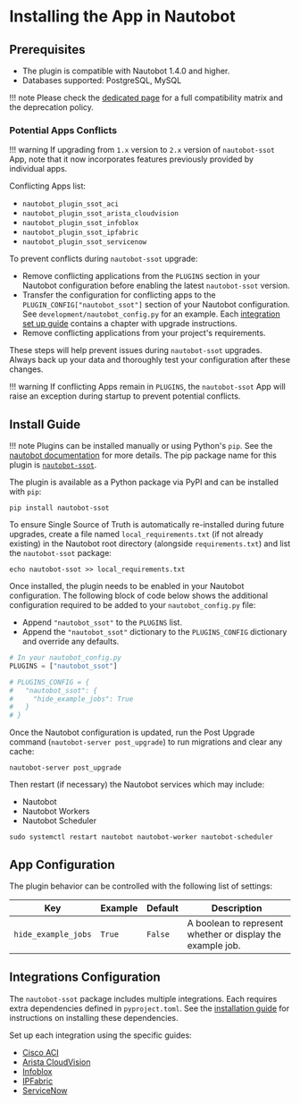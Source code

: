 # Installing the App in Nautobot

## Prerequisites

- The plugin is compatible with Nautobot 1.4.0 and higher.
- Databases supported: PostgreSQL, MySQL

!!! note
    Please check the [dedicated page](compatibility_matrix.md) for a full compatibility matrix and the deprecation policy.

### Potential Apps Conflicts

!!! warning
    If upgrading from `1.x` version to `2.x` version of `nautobot-ssot` App, note that it now incorporates features previously provided by individual apps.

Conflicting Apps list:

- `nautobot_plugin_ssot_aci`
- `nautobot_plugin_ssot_arista_cloudvision`
- `nautobot_plugin_ssot_infoblox`
- `nautobot_plugin_ssot_ipfabric`
- `nautobot_plugin_ssot_servicenow`

To prevent conflicts during `nautobot-ssot` upgrade:

- Remove conflicting applications from the `PLUGINS` section in your Nautobot configuration before enabling the latest `nautobot-ssot` version.
- Transfer the configuration for conflicting apps to the `PLUGIN_CONFIG["nautobot_ssot"]` section of your Nautobot configuration. See `development/nautobot_config.py` for an example. Each [integration set up guide](#integrations-configuration) contains a chapter with upgrade instructions.
- Remove conflicting applications from your project's requirements.

These steps will help prevent issues during `nautobot-ssot` upgrades. Always back up your data and thoroughly test your configuration after these changes.

!!! warning
    If conflicting Apps remain in `PLUGINS`, the `nautobot-ssot` App will raise an exception during startup to prevent potential conflicts.

## Install Guide

!!! note
    Plugins can be installed manually or using Python's `pip`. See the [nautobot documentation](https://nautobot.readthedocs.io/en/latest/plugins/#install-the-package) for more details. The pip package name for this plugin is [`nautobot-ssot`](https://pypi.org/project/nautobot-ssot/).

The plugin is available as a Python package via PyPI and can be installed with `pip`:

```shell
pip install nautobot-ssot
```

To ensure Single Source of Truth is automatically re-installed during future upgrades, create a file named `local_requirements.txt` (if not already existing) in the Nautobot root directory (alongside `requirements.txt`) and list the `nautobot-ssot` package:

```shell
echo nautobot-ssot >> local_requirements.txt
```

Once installed, the plugin needs to be enabled in your Nautobot configuration. The following block of code below shows the additional configuration required to be added to your `nautobot_config.py` file:

- Append `"nautobot_ssot"` to the `PLUGINS` list.
- Append the `"nautobot_ssot"` dictionary to the `PLUGINS_CONFIG` dictionary and override any defaults.

```python
# In your nautobot_config.py
PLUGINS = ["nautobot_ssot"]

# PLUGINS_CONFIG = {
#   "nautobot_ssot": {
#     "hide_example_jobs": True
#   }
# }
```

Once the Nautobot configuration is updated, run the Post Upgrade command (`nautobot-server post_upgrade`) to run migrations and clear any cache:

```shell
nautobot-server post_upgrade
```

Then restart (if necessary) the Nautobot services which may include:

- Nautobot
- Nautobot Workers
- Nautobot Scheduler

```shell
sudo systemctl restart nautobot nautobot-worker nautobot-scheduler
```

## App Configuration

The plugin behavior can be controlled with the following list of settings:

| Key                 | Example | Default | Description                                                |
| ------------------- | ------- | ------- | ---------------------------------------------------------- |
| `hide_example_jobs` | `True`  | `False` | A boolean to represent whether or display the example job. |

## Integrations Configuration

The `nautobot-ssot` package includes multiple integrations. Each requires extra dependencies defined in `pyproject.toml`. See the [installation guide](#installation-guide) for instructions on installing these dependencies.

Set up each integration using the specific guides:

- [Cisco ACI](./aci_setup.md)
- [Arista CloudVision](./aristacv_setup.md)
- [Infoblox](./infoblox_setup.md)
- [IPFabric](./ipfabric_setup.md)
- [ServiceNow](./servicenow_setup.md)
